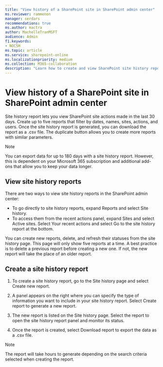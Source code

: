 ```yaml
---
title: "View history of a SharePoint site in SharePoint admin center"
ms.reviewer: rammenon
manager: serdars
recommendations: true
ms.author: mactra
author: MachelleTranMSFT
audience: Admin
f1.keywords:
- NOCSH
ms.topic: article
ms.service: sharepoint-online
ms.localizationpriority: medium
ms.collection: M365-collaboration
description: "Learn how to create and view SharePoint site history reports."
---
```


# View history of a SharePoint site in SharePoint admin center

Site history report lets you view SharePoint site actions made in the last 30 days. Create up to five reports that filter by dates, names, sites, actions, and users. Once the site history report is generated, you can download the report as a .csv file. The duplicate button allows you to create more reports with similar parameters.

> [!NOTE]
> You can export data for up to 180 days with a site history report. However, this is dependent on your Microsoft 365 subscription and additional add-ons that allow you to keep your data longer.

## View site history reports

There are two ways to view site history reports in the SharePoint admin center:

- To go directly to site history reports, expand Reports and select Site history.
- To access them from the recent actions panel, expand Sites and select Active sites. Select Your recent actions and select Go to the site history report at the bottom.

You can create new reports, delete, and refresh their statuses from the site history page. This page will only show five reports at a time. A best practice is to delete a previous report before creating a new one. If not, the new report will take the place of an older report.

## Create a site history report

1. To create a site history report, go to the Site history page and select Create new report.  

2. A panel appears on the right where you can specify the type of information you want to include in your site history report. Select Create report to generate a new report.

3. The new report is listed on the Site history page. Select the report to open the site history report panel and monitor its status.

4. Once the report is created, select Download report to export the data as a .csv file.

> [!NOTE]
The report will take hours to generate depending on the search criteria selected when creating the report.
